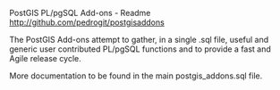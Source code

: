PostGIS PL/pgSQL Add-ons - Readme
http://github.com/pedrogit/postgisaddons

The PostGIS Add-ons attempt to gather, in a single .sql file, useful and 
generic user contributed PL/pgSQL functions and to provide a fast and Agile 
release cycle.

More documentation to be found in the main postgis_addons.sql file.